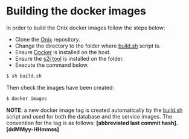 # Building the docker images

In order to build the Onix docker images follow the steps below:

- Clone the [Onix](https://github.com/gatblau/onix.git) repository.
- Change the directory to the folder where [build.sh](../install/container/build.sh) script is.
- Ensure [Docker](https://www.docker.com/) is installed on the host.
- Ensure the [s2i tool](https://github.com/openshift/source-to-image/releases) is installed on the folder.
- Execute the command below.

```bash
$ sh build.sh
```

Then check the images have been created:

```bash
$ docker images
```

**NOTE**: a new docker image tag is created automatically by the [build.sh](../install/container/build.sh) script and used for both the database and the service images.
The convention for the tag is as follows: **[abbreviated last commit hash].[ddMMyy-HHmmss]**
